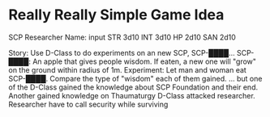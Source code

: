 # Really Really Simple Game Idea

SCP Researcher
Name: input
STR 3d10
INT 3d10
HP 2d10
SAN 2d10

Story:
	Use D-Class to do experiments on an new SCP, SCP-████...
	SCP-████:
		An apple that gives people wisdom. If eaten, a new one will "grow" on the ground within radius of 1m.
	Experiment:
		Let man and woman eat SCP-████. Compare the type of "wisdom" each of them gained.
	... but one of the D-Class gained the knowledge about SCP Foundation and their end. Another gained knowledge on Thaumaturgy
	D-Class attacked researcher. Researcher have to call security while surviving
